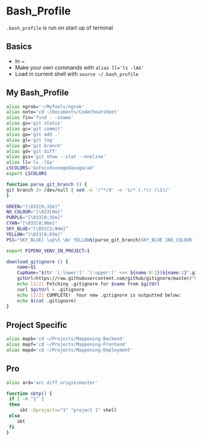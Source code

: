# Bash_Profile

`.bash_profile` is run on start up of terminal

## Basics

- In ~
- Make your own commands with `alias ll='ls -lAG'`
- Load in current shell with `source ~/.bash_profile`



## My Bash_Profile

```bash
alias ngrok='~/MyTools/ngrok'
alias note='cd ~/Documents/CodeCheatsheet'
alias fin='find . -iname'
alias gs='git status'
alias gc='git commit'
alias ga='git add .'
alias gl='git log'
alias gb='git branch'
alias gd='git diff'
alias gss='git show --stat --oneline'
alias ll='ls -lGa'
LSCOLORS='GxFxcxdxxxegedaxagacad'
export LSCOLORS

function parse_git_branch () {
git branch 2> /dev/null | sed -e '/^*/d' -e 's/* (.*)/ (\1)/'
}

GREEN="[\033[0;32m]"
NO_COLOUR="[\033[0m]"
PURPLE="[\033[0;35m]"
CYAN="[\033[0;96m]"
SKY_BLUE="[\033[3;94m]"
YELLOW="[\033[0;93m]"
PS1="SKY_BLUE[ \u@\h \W/ YELLOW$(parse_git_branch)SKY_BLUE ]NO_COLOUR ~ "

export PIPENV_VENV_IN_PROJECT=1 

download_gitignore () {
    name=$1
    CapName="$(tr '[:lower:]' '[:upper:]' <<< ${name:0:1})${name:1}".gitignore
    gitUrl=https://raw.githubusercontent.com/github/gitignore/master/"$CapName"
    echo [1/2] Fetching .gitignore for $name from $gitUrl
    curl $gitUrl > .gitignore
    echo [2/2] COMPLETE!  Your new .gitignore is outputted below:
    echo $(cat .gitignore)
}

```

## Project Specific

```bash
alias mapb='cd ~/Projects/Mappening-Backend'
alias mapf='cd ~/Projects/Mappening-Frontend'
alias mapd='cd ~/Projects/Mappening-Deployment'
```

## Pro

```bash
alias ard='arc diff origin/master'

function sbtp() {
 if [ -n "1" ]
 then
     sbt -Dprojects="1" "project 1" shell
 else
    sbt
 fi
}

```



